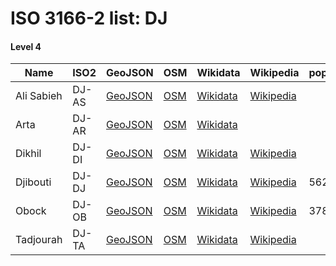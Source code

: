 # ISO 3166-2 list: DJ


#### Level 4
Name | ISO2 | GeoJSON | OSM | Wikidata | Wikipedia | population 
--- | --- | --- | --- | --- | --- | --- 
Ali Sabieh | DJ-AS | [GeoJSON](../../export/geojson/q7/iso2/DJ/DJ-AS.geojson) | [OSM](https://www.openstreetmap.org/relation/3725240) | [Wikidata](https://www.wikidata.org/wiki/Q821008) | [Wikipedia](http://en.wikipedia.org/wiki/ar%3A%D8%B9%D9%84%D9%8A%20%D8%B5%D8%A8%D9%8A%D8%AD) | 
Arta | DJ-AR | [GeoJSON](../../export/geojson/q7/iso2/DJ/DJ-AR.geojson) | [OSM](https://www.openstreetmap.org/relation/4027786) | [Wikidata](https://www.wikidata.org/wiki/Q705941) |  | 
Dikhil | DJ-DI | [GeoJSON](../../export/geojson/q7/iso2/DJ/DJ-DI.geojson) | [OSM](https://www.openstreetmap.org/relation/3725233) | [Wikidata](https://www.wikidata.org/wiki/Q283979) | [Wikipedia](http://en.wikipedia.org/wiki/ar%3A%D8%AF%D8%AE%D9%8A%D9%84%20%28%D9%85%D8%AF%D9%8A%D9%86%D8%A9%29) | 
Djibouti | DJ-DJ | [GeoJSON](../../export/geojson/q7/iso2/DJ/DJ-DJ.geojson) | [OSM](https://www.openstreetmap.org/relation/3725245) | [Wikidata](https://www.wikidata.org/wiki/Q3604) | [Wikipedia](http://en.wikipedia.org/wiki/ar%3A%D8%AC%D9%8A%D8%A8%D9%88%D8%AA%D9%8A%20%28%D9%85%D8%AF%D9%8A%D9%86%D8%A9%29) | 562000
Obock | DJ-OB | [GeoJSON](../../export/geojson/q7/iso2/DJ/DJ-OB.geojson) | [OSM](https://www.openstreetmap.org/relation/3725121) | [Wikidata](https://www.wikidata.org/wiki/Q844929) | [Wikipedia](http://en.wikipedia.org/wiki/ar%3A%D8%A5%D9%82%D9%84%D9%8A%D9%85%20%D8%A3%D9%88%D8%A8%D9%88%D9%83) | 37856
Tadjourah | DJ-TA | [GeoJSON](../../export/geojson/q7/iso2/DJ/DJ-TA.geojson) | [OSM](https://www.openstreetmap.org/relation/3725194) | [Wikidata](https://www.wikidata.org/wiki/Q645896) | [Wikipedia](http://en.wikipedia.org/wiki/ar%3A%D8%A5%D9%82%D9%84%D9%8A%D9%85%20%D8%AA%D8%A7%D8%AC%D9%88%D8%B1%D8%A9) | 
